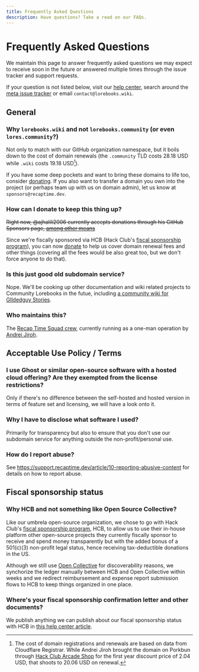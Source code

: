 ```yaml
---
title: Frequently Asked Questions
description: Have questions? Take a read on our FAQs.
---
```


# Frequently Asked Questions

We maintain this page to answer frequently asked questions we may expect to receive
soon in the future or answered multiple times through the issue tracker and support
requests.

If your question is not listed below, visit our [help center], search around the
[meta issue tracker] or email `contact@lorebooks.wiki`.

## General

### Why `lorebooks.wiki` and not `lorebooks.community` (or even `lores.community`?)

Not only to match with our GitHub organization namespace, but it boils down to the
cost of domain renewals (the `.community` TLD costs 28.18 USD while `.wiki` costs
19.18 USD[^1]).

If you have some deep pockets and want to bring these domains to life too, consider
[donating](./donate.md). If you also want to transfer a domain you own into the project
(or perhaps team up with us on domain admin), let us know at `sponsors@recaptime.dev`.

### How can I donate to keep this thing up?

~~Right now, @ajhalili2006 currently accepts donations through his GitHub Sponsors
page, [among other means](https://sponsors.andreijiroh.dev)~~

Since we're fiscally sponsored via HCB (Hack Club's [fiscal sponsorship program]), 
you can now [donate](./donate.md) to help us cover domain renewal fees and other
things (covering all the fees would be also great too, but we don't force anyone
to do that).

### Is this just good old subdomain service?

Nope. We'll be cooking up other documentation and wiki related projects to
Community Lorebooks in the futue, including [a community wiki for GIldedguy Stories].

### Who maintains this?

The [Recap Time Squad crew](https://recaptime.dev/team), currently running as a
one-man operation by [Andrei Jiroh](https://andreijiroh.dev).

## Acceptable Use Policy / Terms

### I use Ghost or similar open-source software with a hosted cloud offering? Are they exempted from the license restrictions?

Only if there's no difference between the self-hosted and hosted version in terms
of feature set and licensing, we will have a look onto it.

### Why I have to disclose what software I used?

Primarily for transparency but also to ensure that you don't use our subdomain service
for anything outside the non-profit/personal use.

### How do I report abuse?

See <https://support.recaptime.dev/article/10-reporting-abusive-content> for details on
how to report abuse.

[^1]: The cost of domain registrations and renewals are based on data from Cloudflare Registrar. While Andrei Jiroh brought the domain on Porkbun through [Hack Club Arcade Shop](https://hackclub.com/arcade/shop) for the first year discount price of 2.04 USD, that shoots to 20.06 USD on renewal.

## Fiscal sponsorship status

### Why HCB and not something like Open Source Collective?

Like our umbrela open-source organization, we chose to go with Hack Club's
[fiscal sponsorship program], HCB, to allow us to use their in-house platform
other open-source projects they currently fiscally sponsor to receive and
spend money transparently but with the added bonus of a 501\(c)(3) non-profit
legal status, hence receiving tax-deductible donations in the US.

Although we still use [Open Collective][oc-lb] for discoverability reasons, we
synchorize the ledger manually between HCB and Open Collective within weeks
and we redirect reimbursement and expense report submission flows to HCB to keep
things organized in one place.

### Where's your fiscal sponsorship confirmation letter and other documents?

We publish anything we can publish about our fiscal sponsorship status with HCB
in [this help center article][legal-docs-hc].

[oc-lb]: https://opencollective.com/lorebooks-wiki
[help center]: https://support.recaptime.dev/collection/11-community-lorebooks
[meta issue tracker]: https://github.com/lorebooks-wiki/meta/issues
[fiscal sponsorship program]: https://hackclub.com/fiscal-sponsorship
[legal-docs-hc]: https://support.recaptime.dev/article/5-fiscal-sponsorship-status
[a community wiki for GIldedguy Stories]: https://stellapent.wiki
